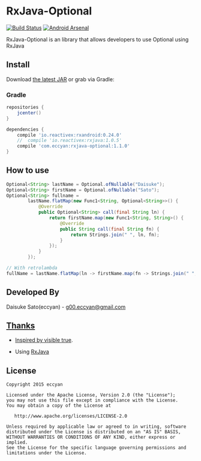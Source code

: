 RxJava-Optional
======================

[![Build Status](https://travis-ci.org/eccyan/RxJava-Optional.svg?branch=master)](https://travis-ci.org/eccyan/RxJava-Optional) [![Android Arsenal](https://img.shields.io/badge/Android%20Arsenal-RxJava--Optional-brightgreen.svg?style=flat)](https://android-arsenal.com/details/1/1487)

RxJava-Optional is an library that allows developers to use Optional using RxJava

## Install

Download [the latest JAR](https://search.maven.org/remote_content?g=com.eccyan&a=rxjava-optional&v=LATEST) or grab via Gradle:

### Gradle
```groovy
repositories {
    jcenter()
}

dependencies {
    compile 'io.reactivex:rxandroid:0.24.0'
    //  compile 'io.reactivex:rxjava:1.0.5'
    compile 'com.eccyan:rxjava-optional:1.1.0'
}
```

## How to use

```java
Optional<String> lastName = Optional.ofNullable("Daisuke");
Optional<String> firstName = Optional.ofNullable("Sato");
Optional<String> fullname =
        lastName.flatMap(new Func1<String, Optional<String>>() {
            @Override
            public Optional<String> call(final String ln) {
                return firstName.map(new Func1<String, String>() {
                    @Override
                    public String call(final String fn) {
                        return Strings.join(" ", ln, fn);
                    }
                });
            }
        });

// With retrolambda
fullName = lastName.flatMap(ln -> firstName.map(fn -> Strings.join(" ", ln, fn)));
```

Developed By
-------
Daisuke Sato(eccyan) - <g00.eccyan@gmail.com>

<a href="https://twitter.com/eccyan">

Thanks
-------

* Inspired by [visible true](http://sys1yagi.hatenablog.com/entry/2015/01/26/183000).

* Using [RxJava](https://github.com/ReactiveX/RxJava)

License
-------

    Copyright 2015 eccyan

    Licensed under the Apache License, Version 2.0 (the "License");
    you may not use this file except in compliance with the License.
    You may obtain a copy of the License at

       http://www.apache.org/licenses/LICENSE-2.0

    Unless required by applicable law or agreed to in writing, software
    distributed under the License is distributed on an "AS IS" BASIS,
    WITHOUT WARRANTIES OR CONDITIONS OF ANY KIND, either express or implied.
    See the License for the specific language governing permissions and
    limitations under the License.
